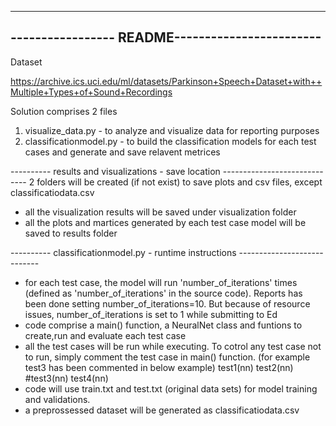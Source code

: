 ----------------------------------------------------------------
----------------- README------------------------
----------------------------------------------------------------
Dataset

https://archive.ics.uci.edu/ml/datasets/Parkinson+Speech+Dataset+with++Multiple+Types+of+Sound+Recordings

Solution comprises 2 files

1. visualize_data.py - to analyze and visualize data for reporting purposes
2. classificationmodel.py - to build the classification models for each test cases and generate and save relavent metrices

---------- results and visualizations - save location -----------------------------
2 folders will be created (if not exist) to save plots and csv files, except classificatiodata.csv
- all the visualization results will be saved under visualization folder
- all the plots and martices generated by each test case model will be saved to results folder

---------- classificationmodel.py - runtime instructions ----------------------------
- for each test case, the model will run 'number_of_iterations' times (defined as 'number_of_iterations' in the source code). Reports has been done setting number_of_iterations=10. But because of resource issues, number_of_iterations is set to 1 while submitting to Ed
- code comprise a main() function, a NeuralNet class and funtions to create,run and evaluate each test case
- all the test cases will be run while executing. To cotrol any test case not to run, simply comment the test case in main() function. (for example test3 has been commented in below example)
    test1(nn)
    test2(nn)
    #test3(nn)
    test4(nn) 
- code will use train.txt and test.txt (original data sets) for model training and validations.
- a preprossessed dataset will be generated as classificatiodata.csv
